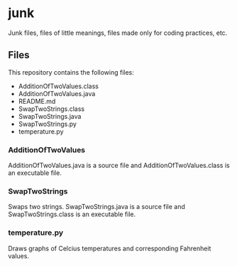 # junk
Junk files, files of little meanings, files made only for coding practices, etc.

## Files
This repository contains the following files:

- AdditionOfTwoValues.class
- AdditionOfTwoValues.java
- README.md
- SwapTwoStrings.class
- SwapTwoStrings.java
- SwapTwoStrings.py
- temperature.py

### AdditionOfTwoValues
AdditionOfTwoValues.java is a source file and AdditionOfTwoValues.class is an executable file.

### SwapTwoStrings
Swaps two strings. SwapTwoStrings.java is a source file and SwapTwoStrings.class is an executable file.

### temperature.py
Draws graphs of Celcius temperatures and corresponding Fahrenheit values.
